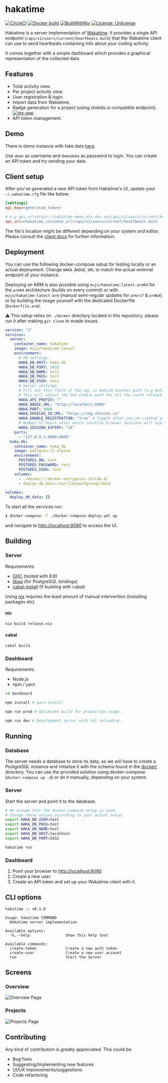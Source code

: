 # hakatime

[![CircleCI](https://circleci.com/gh/mujx/hakatime.svg?style=svg)](https://circleci.com/gh/mujx/hakatime)
[![Docker build](https://img.shields.io/docker/cloud/build/mujx/hakatime)](https://hub.docker.com/r/mujx/hakatime/builds)
[![BuiltWithNix](https://img.shields.io/badge/Built_With-Nix-5277C3.svg?logo=nixos&labelColor=73C3D5)](https://nixos.org/)
[![License: Unlicense](https://img.shields.io/badge/license-Unlicense-blue.svg)](http://unlicense.org/)

Hakatime is a server implementation of [Wakatime](https://wakatime.com/). It provides a single API endpoint
(`/api/v1/users/current/heartbeats.bulk`) that the Wakatime client can use to send heartbeats containing info
about your coding activity.

It comes together with a simple dashboard which provides a graphical representation of the collected data.

## Features

- Total activity view.
- Per project activity view.
- User registration & login.
- Import data from Wakatime.
- Badge generation for a project (using shields.io compatible endpoint). [![my-app](https://hakatime-demo.mtx-dev.xyz/badge/svg/f8c0f834-3747-4d3f-965b-6fa08c6dea94?days=7)](https://hakatime-demo.mtx-dev.xyz/badge/svg/f8c0f834-3747-4d3f-965b-6fa08c6dea94?days=7)
- API token management.

## Demo

There is demo instance with fake data [here](https://hakatime-demo.mtx-dev.xyz).

Use `demo` as username and `demodemo` as password to login. You can create an API token and try sending your
data.

## Client setup

After you've generated a new API token from Hakatime's UI, update your `~/.wakatime.cfg` file like below:

```ini
[settings]
api_key=<generated_token>

# e.g api_url=https://hakatime-demo.mtx-dev.xyz/api/v1/users/current/heartbeats.bulk for the demo instance.
api_url=<hakatime_instance_url>/api/v1/users/current/heartbeats.bulk
```

The file's location might be different depending on your system and editor. Please consult the [client docs](https://wakatime.com/plugins)
for further information.

## Deployment

You can use the following docker-compose setup for testing locally or an actual
deployment. Change `HAKA_BADGE_URL` to match the actual external endpoint of your
instance.

Deploying on ARM is also possible using `mujx/hakatime:latest-arm64` for the `arm64` architecture
(builds on every commit) or with `mujx/hakatime:latest-arm` (manual semi-regular updates for `arm/v7` & `arm64`)
or by building the image yourself with the dedicated Dockerfile (`Dockerfile.arm`).

:warning: This setup relies on `./docker` directory located in this repository, please run it after making `git clone` to evade issues.

```yaml
version: "3"
services:
  server:
    container_name: hakatime
    image: mujx/hakatime:latest
    environment:
      # DB settings.
      HAKA_DB_HOST: haka_db
      HAKA_DB_PORT: 5432
      HAKA_DB_NAME: test
      HAKA_DB_PASS: test
      HAKA_DB_USER: test
      # Server settings.
      # Fill out this field if the api is behind another path (e.g behind a reverse proxy).
      # This will adjust the Set-Cookie path for all the /auth related API calls.
      HAKA_API_PREFIX: ""
      HAKA_BADGE_URL: "http://localhost:8080"
      HAKA_PORT: 8080
      HAKA_SHIELDS_IO_URL: "https://img.shields.io"
      HAKA_ENABLE_REGISTRATION: "true" # Toggle after you've created your account.
      # Number of hours after which inactive browser sessions will expire (login required).
      HAKA_SESSION_EXPIRY: "24"
    ports:
      - "127.0.0.1:8080:8080"
  haka_db:
    container_name: haka_db
    image: postgres:11-alpine
    environment:
      POSTGRES_DB: test
      POSTGRES_PASSWORD: test
      POSTGRES_USER: test
    volumes:
      - ./docker/:/docker-entrypoint-initdb.d/
      - deploy_db_data:/var/lib/postgresql/data

volumes:
  deploy_db_data: {}
```

To start all the services run:

```bash
$ docker-compose -f ./docker-compose-deploy.yml up
```

and navigate to [http://localhost:8080](http://localhost:8080) to access the UI.

## Building

### Server

Requirements:

- [GHC](https://www.haskell.org/ghc/) (tested with 8.8)
- [libpq](https://www.postgresql.org/docs/11/libpq.html) (for PostgreSQL bindings)
- [cabal-install](https://www.haskell.org/cabal/) (If building with cabal)

Using [nix](https://nixos.org/nix/) requires the least amount of manual intervention (installing packages etc)

#### nix

```bash
nix-build release.nix
```

#### cabal

```bash
cabal build
```

### Dashboard

Requirements:

- Node.js
- npm / yarn

```bash
cd dashboard

npm install # yarn install

npm run prod # Optimized build for production usage.

npm run dev # Development server with hot reloading.
```

## Running

### Database

The server needs a database to store its data, so we will have to create a PostgreSQL instance and initialize
it with the schema found in the [docker/](docker/) directory. You can use the provided solution using
docker-compose (`docker-compose up -d`) or do it manually, depending on your system.

### Server

Start the server and point it to the database.

```bash
# We assume that the docker-compose setup is used.
# Change these values according to your actual setup.
export HAKA_DB_USER=test
export HAKA_DB_PASS=test
export HAKA_DB_NAME=test
export HAKA_DB_HOST=localhost
export HAKA_DB_PORT=5432

hakatime run
```

### Dashboard

1. Point your browser to [http://localhost:8080](http://localhost:8080)
2. Create a new user.
3. Create an API token and set up your Wakatime client with it.

## CLI options

```
hakatime :: v0.1.0

Usage: hakatime COMMAND
  Wakatime server implementation

Available options:
  -h,--help                Show this help text

Available commands:
  create-token             Create a new auth token
  create-user              Create a new user account
  run                      Start the Server
```

## Screens

### Overview

![Overview Page](img/overview.png "Overview Page")

### Projects

![Projects Page](img/projects.png "Projects Page")

## Contributing

Any kind of contribution is greatly appreciated. This could be:

- Bug fixes
- Suggesting/Implementing new features
- UI/UX improvements/suggestions
- Code refactoring
